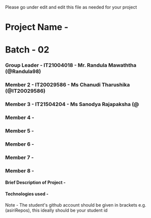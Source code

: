 Please go under edit and edit this file as needed for your project

# Project Name - 
# Batch - 02

### Group Leader - IT21004018 - Mr. Randula Mawaththa (@Randula98)
### Member 2 - IT20029586 - Ms Chanudi Tharushika (@IT20029586)
### Member 3 - IT21504204 - Ms Sanodya Rajapaksha (@
### Member 4 - 
### Member 5 - 
### Member 6 - 
### Member 7 - 
### Member 8 - 

#### Brief Description of Project - 
#### Technologies used - 

Note - The student's github account should be given in brackets e.g. (asiriRepos), this ideally should be your student id 

